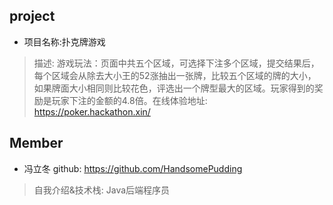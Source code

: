 ## project
- 项目名称:扑克牌游戏
> 描述: 游戏玩法：页面中共五个区域，可选择下注多个区域，提交结果后，每个区域会从除去大小王的52涨抽出一张牌，比较五个区域的牌的大小，如果牌面大小相同则比较花色，评选出一个牌型最大的区域。玩家得到的奖励是玩家下注的金额的4.8倍。在线体验地址: https://poker.hackathon.xin/


## Member
- 冯立冬  github: https://github.com/HandsomePudding
> 自我介绍&技术栈:  Java后端程序员

